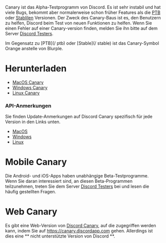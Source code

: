 <!-- TITEL: Discord Canary -->

Canary ist das Alpha-Testprogramm von Discord. Es ist sehr instabil und hat viele Bugs, bekommt aber normalerweise schon früher Features als die [PTB](/ptb) oder [Stablilen](/stable) Versionen. Der Zweck des Canary-Baus ist es, den Benutzern zu helfen, Discord beim Test von neuen Funktionen zu helfen. Wenn Sie einen Fehler auf einer Canary-version finden, melden Sie ihn bitte auf dem Server [Discord Testers](http://discord.gg/discord-testers).

Im Gegensatz zu [PTB](/ ptb) oder [Stable](/ stable) ist das Canary-Symbol Orange anstelle von Blurple.

# Herunterladen
* [MacOS Canary](https://discordapp.com/api/download/canary?platform=osx)
* [Windows Canary](https://discordapp.com/api/download/canary?platform=win)
* [Linux Canary](https://discordapp.com/api/download/canary?platform=linux)
### API-Anmerkungen
Sie finden Update-Anmerkungen auf Discord Canary spezifisch für jede Version in den Links unten.
* [MacOS](https://discordapp.com/api/canary/updates?platform=osx)
* [Windows](https://discordapp.com/api/canary/updates?platform=win)
* [Linux](https://discordapp.com/api/canary/updates?platform=linux)
# Mobile Canary
Die Android- und iOS-Apps haben unabhängige Beta-Testprogramme. Wenn Sie daran interessiert sind, an diesen Beta-Programmen teilzunehmen, treten Sie dem Server [Discord Testers](http://discord.gg/discord-testers) bei und lesen die häufig gestellten Fragen.

# Web Canary
Es gibt eine Web-Version von [Discord Canary](/canary), auf die zugegriffen werden kann, indem Sie auf https://canary.discordapp.com gehen. Allerdings ist dies eine ** nicht unterstützte Version von Discord **.